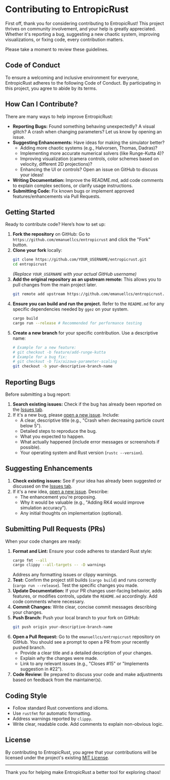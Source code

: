 # Contributing to EntropicRust

First off, thank you for considering contributing to EntropicRust! This project thrives on community involvement, and your help is greatly appreciated. Whether it's reporting a bug, suggesting a new chaotic system, improving visualizations, or fixing code, every contribution matters.

Please take a moment to review these guidelines.

## Code of Conduct

To ensure a welcoming and inclusive environment for everyone, EntropicRust adheres to the following Code of Conduct. By participating in this project, you agree to abide by its terms.

## How Can I Contribute?

There are many ways to help improve EntropicRust:

*   **Reporting Bugs:** Found something behaving unexpectedly? A visual glitch? A crash when changing parameters? Let us know by opening an issue.
*   **Suggesting Enhancements:** Have ideas for making the simulator better?
    *   Adding more chaotic systems (e.g., Halvorsen, Thomas, Dadras)?
    *   Implementing more accurate numerical solvers (like Runge-Kutta 4)?
    *   Improving visualization (camera controls, color schemes based on velocity, different 2D projections)?
    *   Enhancing the UI or controls?
    Open an issue on GitHub to discuss your ideas!
*   **Writing Documentation:** Improve the README.md, add code comments to explain complex sections, or clarify usage instructions.
*   **Submitting Code:** Fix known bugs or implement approved features/enhancements via Pull Requests.

## Getting Started

Ready to contribute code? Here’s how to set up:

1.  **Fork the repository** on GitHub: Go to `https://github.com/emanuellcs/entropicrust` and click the "Fork" button.
2.  **Clone your fork** locally:
    ```bash
    git clone https://github.com/YOUR_USERNAME/entropicrust.git
    cd entropicrust
    ```
    *(Replace `YOUR_USERNAME` with your actual GitHub username)*
3.  **Add the original repository as an upstream remote:** This allows you to pull changes from the main project later.
    ```bash
    git remote add upstream https://github.com/emanuellcs/entropicrust.git
    ```
4.  **Ensure you can build and run the project.** Refer to the `README.md` for any specific dependencies needed by `ggez` on your system.
    ```bash
    cargo build
    cargo run --release # Recommended for performance testing
    ```
5.  **Create a new branch** for your specific contribution. Use a descriptive name:
    ```bash
    # Example for a new feature:
    # git checkout -b feature/add-runge-kutta
    # Example for a bug fix:
    # git checkout -b fix/aizawa-parameter-scaling
    git checkout -b your-descriptive-branch-name
    ```

## Reporting Bugs

Before submitting a bug report:

1.  **Search existing issues:** Check if the bug has already been reported on the [Issues tab](https://github.com/emanuellcs/entropicrust/issues).
2.  If it's a new bug, please [open a new issue](https://github.com/emanuellcs/entropicrust/issues/new). Include:
    *   A clear, descriptive title (e.g., "Crash when decreasing particle count below 5").
    *   Detailed steps to reproduce the bug.
    *   What you expected to happen.
    *   What actually happened (include error messages or screenshots if possible).
    *   Your operating system and Rust version (`rustc --version`).

## Suggesting Enhancements

1.  **Check existing issues:** See if your idea has already been suggested or discussed on the [Issues tab](https://github.com/emanuellcs/entropicrust/issues).
2.  If it's a new idea, [open a new issue](https://github.com/emanuellcs/entropicrust/issues/new). Describe:
    *   The enhancement you're proposing.
    *   Why it would be valuable (e.g., "Adding RK4 would improve simulation accuracy").
    *   Any initial thoughts on implementation (optional).

## Submitting Pull Requests (PRs)

When your code changes are ready:

1.  **Format and Lint:** Ensure your code adheres to standard Rust style:
    ```bash
    cargo fmt --all
    cargo clippy --all-targets -- -D warnings
    ```
    Address any formatting issues or clippy warnings.
2.  **Test:** Confirm the project still builds (`cargo build`) and runs correctly (`cargo run --release`). Test the specific changes you made.
3.  **Update Documentation:** If your PR changes user-facing behavior, adds features, or modifies controls, update the `README.md` accordingly. Add code comments where necessary.
4.  **Commit Changes:** Write clear, concise commit messages describing your changes.
5.  **Push Branch:** Push your local branch to your fork on GitHub:
    ```bash
    git push origin your-descriptive-branch-name
    ```
6.  **Open a Pull Request:** Go to the `emanuellcs/entropicrust` repository on GitHub. You should see a prompt to open a PR from your recently pushed branch.
    *   Provide a clear title and a detailed description of your changes.
    *   Explain *why* the changes were made.
    *   Link to any relevant issues (e.g., "Closes #15" or "Implements suggestion in #22").
7.  **Code Review:** Be prepared to discuss your code and make adjustments based on feedback from the maintainer(s).

## Coding Style

*   Follow standard Rust conventions and idioms.
*   Use `rustfmt` for automatic formatting.
*   Address warnings reported by `clippy`.
*   Write clear, readable code. Add comments to explain non-obvious logic.

## License

By contributing to EntropicRust, you agree that your contributions will be licensed under the project's existing [MIT License](LICENSE).

---

Thank you for helping make EntropicRust a better tool for exploring chaos!